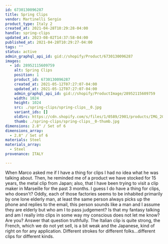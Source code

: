 ```yaml
---
id: 6730130096287
title: Spring Clips
vendor: Martinelli Sergio
product_type: Italy 2
created_at: 2021-04-28T10:29:28-04:00
handle: spring-clips
updated_at: 2023-08-02T14:37:58-04:00
published_at: 2021-04-28T10:29:27-04:00
tags: ""
status: active
admin_graphql_api_id: gid://shopify/Product/6730130096287
images:
  - id: 28952115609759
    alt: Spring Clips
    position: 1
    product_id: 6730130096287
    created_at: 2021-05-12T07:27:07-04:00
    updated_at: 2021-05-12T07:27:07-04:00
    admin_graphql_api_id: gid://shopify/ProductImage/28952115609759
    width: 1024
    height: 1024
    src: ./spring-clips/spring-clips__0.jpg
    variant_ids: []
    oldSrc: https://cdn.shopify.com/s/files/1/0589/2901/products/IMG_20190529_182117_53007000-53c1-4dba-973b-08faebcbf679.jpg?v=1620818827
    thumb: ./spring-clips/spring-clips__0-thumb.jpg
dimensions: 2.8" / Set of 6
dimensions_array:
  - 2.8" / Set of 6
materials: Steel
materials_array:
  - Steel
provenance: ITALY

---
```


When Marco asked me if I have a thing for clips I had no idea what he was talking about. Then, he reminded me of a product we have stocked for 15 years, the metal clip from Japan; also, that I have been trying to visit a clip maker in Marseille for the past 3 months. I guess I do have a thing for clips, who doesn't? Oddly, each of those factories seems to be inhabited primarily by one lone elderly man, at least the same person always picks up the phone and replies to the email, this person sounds like a man and I assume they are elderly but who am I to pass judgement? Is that my fantasy talking and am I really into clips in some way my conscious does not let me know? Are you? Answer that question truthfully. The Italian clip is quite strong, the French, which we do not yet sell, is a bit weak and the Japanese, kind of right on for any application. Different strokes for different folks...different clips for different kinds.